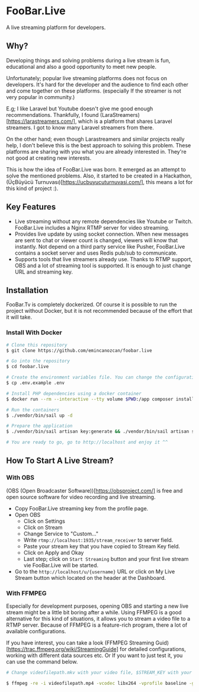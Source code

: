 # FooBar.Live

A live streaming platform for developers.

## Why?

Developing things and solving problems during a live stream is fun, educational and also a good opportunity to meet new people.

Unfortunately; popular live streaming platforms does not focus on developers. It's hard for the developer and the audience to find each other and come together on these platforms. (especially If the streamer is not very popular in community.)

E.g; I like Laravel but Youtube doesn't give me good enough recommendations. Thankfully, I found (LaraStreamers)[https://larastreamers.com/], which is a platform that shares Laravel streamers. I got to know many Laravel streamers from there. 

On the other hand; even though Larastreamers and similar projects really help, I don't believe this is the best approach to solving this problem. These platforms are sharing with you what you are already interested in. They're not good at creating new interests.

This is how the idea of FooBar.Live was born. It emerged as an attempt to solve the mentioned problems. Also, it started to be created in a Hackathon, (ÜçBüyücü Turnuvası)[https://ucbuyucuturnuvasi.com/], this means a lot for this kind of project :).

## Key Features

* Live streaming without any remote dependencies like Youtube or Twitch. FooBar.Live includes a Nginx RTMP server for video streaming.
* Provides live update by using socket connection. When new messages are sent to chat or viewer count is changed, viewers will know that instantly. Not depend on a third party service like Pusher, FooBar.Live contains a socket server and uses Redis pub/sub to communicate.  
* Supports tools that live streamers already use. Thanks to RTMP support, OBS and a lot of streaming tool is supported. It is enough to just change URL and streaming key.


## Installation

FooBar.Tv is completely dockerized. Of course it is possible to run the project without Docker, but it is not recommended because of the effort that it will take.

### Install With Docker 

```bash
# Clone this repository
$ git clone https://github.com/emincanozcan/foobar.live

# Go into the repository
$ cd foobar.live

# Create the environment variables file. You can change the configuration in it, but it is recommended to keep it as it for first installation.
$ cp .env.example .env

# Install PHP dependencies using a docker container
$ docker run --rm --interactive --tty volume $PWD:/app composer install

# Run the containers
$ ./vendor/bin/sail up -d

# Prepare the application
$ ./vendor/bin/sail artisan key:generate && ./vendor/bin/sail artisan storage:link && ./vendor/bin/sail artisan migrate --seed

# You are ready to go, go to http://localhost and enjoy it ^^
```

## How To Start A Live Stream?

### With OBS

(OBS (Open Broadcaster Software))[https://obsproject.com/] is free and open source software for video recording and live streaming.

* Copy FooBar.Live streaming key from the profile page.
* Open OBS
	* Click on Settings
	* Click on Stream
	* Change Service to "Custom..."
	* Write `rtmp://localhost:1935/stream_receiver` to server field.
	* Paste your stream key that you have copied to Stream Key field.
	* Click on Apply and Okay
	* Last step; click on `Start Streaming` button and your first live stream vie FooBar.Live will be started.
* Go to the `http://localhost/u/{username}` URL or click on My Live Stream button which located on the header at the Dashboard.

### With FFMPEG

Especially for development purposes, opening OBS and starting a new live stream might be a little bit boring after a while. Using FFMPEG is a good alternative for this kind of situations, it allows you to stream a video file to a RTMP server. Because of FFMPEG is a feature-rich program, there a lot of available configurations. 

If you have interest, you can take a look (FFMPEG Streaming Guid)[https://trac.ffmpeg.org/wiki/StreamingGuide] for detailed configurations, working with different data sources etc. Or If you want to just test it, you can use the command below.

```bash
# Change videofilepath.mkv with your video file, $STREAM_KEY with your stream key.

$ ffmpeg -re -i videofilepath.mp4 -vcodec libx264 -vprofile baseline -g 30 -acodec aac -strict -2 -f flv rtmp://localhost:1935/stream_receiver/$STREAM_KEY
```
